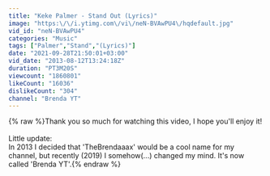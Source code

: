 ```yaml
---
title: "Keke Palmer - Stand Out (Lyrics)"
image: "https:\/\/i.ytimg.com\/vi\/neN-BVAwPU4\/hqdefault.jpg"
vid_id: "neN-BVAwPU4"
categories: "Music"
tags: ["Palmer","Stand","(Lyrics)"]
date: "2021-09-28T21:50:01+03:00"
vid_date: "2013-08-12T13:24:18Z"
duration: "PT3M20S"
viewcount: "1860801"
likeCount: "16036"
dislikeCount: "304"
channel: "Brenda YT"
---
```

{% raw %}Thank you so much for watching this video, I hope you'll enjoy it!<br /><br />Little update:<br />In 2013 I decided that 'TheBrendaaax' would be a cool name for my channel, but recently (2019) I somehow(...) changed my mind. It's now called 'Brenda YT'.{% endraw %}

